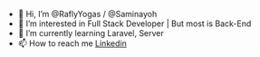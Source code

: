- 👋 Hi, I’m @RaflyYogas / @Saminayoh
- 👀 I’m interested in Full Stack Developer | But most is Back-End 
- 🌱 I’m currently learning Laravel, Server
- 📫 How to reach me <a href ="https://www.linkedin.com/in/raflyyogas/" target="_blank">Linkedin</a>

<!---
Saminayoh/Saminayoh is a ✨ special ✨ repository because its `README.md` (this file) appears on your GitHub profile.
You can click the Preview link to take a look at your changes.
--->
